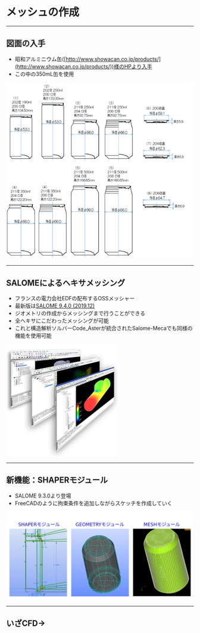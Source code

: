 # メッシュの作成

---

## 図面の入手

- 昭和アルミニウム缶([http://www.showacan.co.jp/products/](http://www.showacan.co.jp/products/))様のHPより入手
- この中の350mL缶を使用

![](fig/cansize.png)

---

## SALOMEによるヘキサメッシング

- フランスの電力会社EDFの配布するOSSメッシャー
- 最新版は[SALOME 9.4.0 (2019.12)](https://www.salome-platform.org/downloads/current-version)
- ジオメトリの作成からメッシングまで行うことができる
- 全ヘキサにこだわったメッシングが可能
- これと構造解析ソルバーCode\_Asterが統合されたSalome-Mecaでも同様の機能を使用可能

![](fig/salome_screens.png)

---

## 新機能：SHAPERモジュール

- SALOME 9.3.0より登場
- FreeCADのように拘束条件を追加しながらスケッチを作成していく

<img src="fig/salomenew.png" alt="drawing">

---

## いざCFD→
